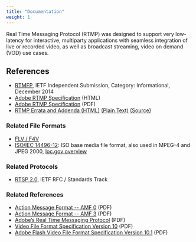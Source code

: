 ```yaml
---
title: "Documentation"
weight: 1
---
```


Real Time Messaging Protocol (RTMP) was designed to support very low-latency for
interactive, multiparty applications with seamless integration of live or
recorded video, as well as broadcast streaming, video on demand (VOD) use cases.

## References

- [RTMFP](https://tools.ietf.org/html/rfc7425), IETF Independent Submission, Category: Informational, December 2014</li>
- [Adobe RTMP Specification](/docs/spec/) (HTML)
- [Adobe RTMP Specification](https://www.adobe.com/content/dam/acom/en/devnet/rtmp/pdf/rtmp_specification_1.0.pdf) (PDF)
- [RTMP Errata and Addenda (HTML)](https://zenomt.github.io/rtmp-errata-addenda/rtmp-errata-addenda.html) [(Plain Text)](https://zenomt.github.io/rtmp-errata-addenda/rtmp-errata-addenda.txt) [(Source)](https://github.com/zenomt/rtmp-errata-addenda)

### Related File Formats

- [FLV / F4V](https://www.adobe.com/content/dam/acom/en/devnet/flv/video_file_format_spec_v10.pdf)
- [ISO/IEC 14496-12](https://www.iso.org/standard/68960.html): ISO base media file format, also used in MPEG-4 and JPEG 2000, [loc.gov overview](https://www.loc.gov/preservation/digital/formats/fdd/fdd000079.shtml)

### Related Protocols

- [RTSP 2.0](https://tools.ietf.org/html/rfc7826), IETF RFC / Standards Track

### Related References

- [Action Message Format -- AMF 0](/pdf/amf0-file-format-specification.pdf) (PDF)
- [Action Message Format -- AMF 3](/pdf/amf3-file-format-spec.pdf) (PDF)
- [Adobe’s Real Time Messaging Protocol](/pdf/rtmp_specification_1.0.pdf) (PDF)
- [Video File Format Specification Version 10](/pdf/video_file_format_spec_v10.pdf) (PDF)
- [Adobe Flash Video File Format Specification Version 10.1](/pdf/video_file_format_spec_v10_1.pdf) (PDF)
